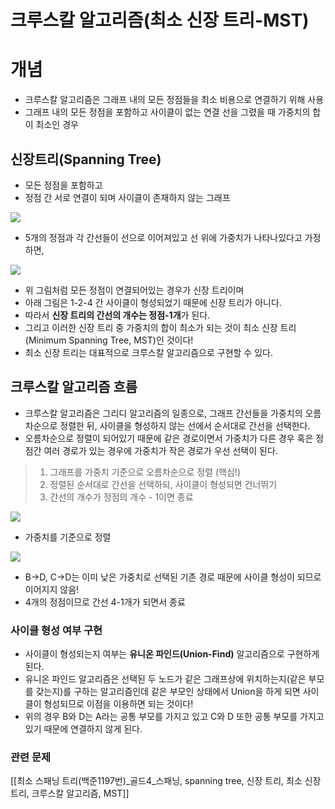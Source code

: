 # 크루스칼 알고리즘(최소 신장 트리-MST)

# 개념

- 크루스칼 알고리즘은 그래프 내의 모든 정점들을 최소 비용으로 연결하기 위해 사용
- 그래프 내의 모든 정점을 포함하고 사이클이 없는 연결 선을 그렸을 때 가중치의 합이 최소인 경우

## 신장트리(Spanning Tree)

- 모든 정점을 포함하고 
- 정점 간 서로 연결이 되며 사이클이 존재하지 않는 그래프

![](https://img1.daumcdn.net/thumb/R1280x0/?scode=mtistory2&fname=https%3A%2F%2Fblog.kakaocdn.net%2Fdn%2Fvlkwz%2Fbtr2aJhW6zV%2F4cQddw1fiwOqpvAjE86o7k%2Fimg.png)
- 5개의 정점과 각 간선들이 선으로 이어져있고 선 위에 가중치가 나타나있다고 가정하면,

![](https://img1.daumcdn.net/thumb/R1280x0/?scode=mtistory2&fname=https%3A%2F%2Fblog.kakaocdn.net%2Fdn%2Fb6ASyr%2Fbtr2giK2849%2Fbf7KGS2prilAOUb9kLKWXK%2Fimg.png)
- 위 그림처럼 모든 정점이 연결되어있는 경우가 신장 트리이며
- 아래 그림은 1-2-4 간 사이클이 형성되었기 때문에 신장 트리가 아니다.
- 따라서 **신장 트리의 간선의 개수는 정점-1개**가 된다.
- 그리고 이러한 신장 트리 중 가중치의 합이 최소가 되는 것이 최소 신장 트리(Minimum Spanning Tree, MST)인 것이다!
- 최소 신장 트리는 대표적으로 크루스칼 알고리즘으로 구현할 수 있다.


## 크루스칼 알고리즘 흐름

- 크루스칼 알고리즘은 그리디 알고리즘의 일종으로, 그래프 간선들을 가중치의 오름차순으로 정렬한 뒤, 사이클을 형성하지 않는 선에서 순서대로 간선을 선택한다.
- 오름차순으로 정렬이 되어있기 때문에 같은 경로이면서 가중치가 다른 경우 혹은 정점간 여러 경로가 있는 경우에 가중치가 작은 경로가 우선 선택이 된다.

> 1. 그래프를 가중치 기준으로 오름차순으로 정렬 (핵심!)
> 2. 정렬된 순서대로 간선을 선택하되, 사이클이 형성되면 건너뛰기
> 3. 간선의 개수가 정점의 개수 - 1이면 종료

![](https://blog.kakaocdn.net/dn/GHGMb/btr2hJ3bepn/lLBVBnRrmDq30UDR0I43H1/img.png)
- 가중치를 기준으로 정렬

![](https://blog.kakaocdn.net/dn/d3ygF0/btr16iSCW3n/GG13HZbCbTpzQIqjpmpQUK/img.png)
- B->D, C->D는 이미 낮은 가중치로 선택된 기존 경로 때문에 사이클 형성이 되므로 이어지지 않음!
- 4개의 정점이므로 간선 4-1개가 되면서 종료


### 사이클 형성 여부 구현

- 사이클이 형성되는지 여부는 **유니온 파인드(Union-Find)** 알고리즘으로 구현하게 된다.
- 유니온 파인드 알고리즘은 선택된 두 노드가 같은 그래프상에 위치하는지(같은 부모를 갖는지)를 구하는 알고리즘인데 같은 부모인 상태에서 Union을 하게 되면 사이클이 형성되므로 이점을 이용하면 되는 것이다!
- 위의 경우 B와 D는 A라는 공통 부모를 가지고 있고 C와 D 또한 공통 부모를 가지고 있기 때문에 연결하지 않게 된다.


### 관련 문제
[[최소 스패닝 트리(백준1197번)_골드4_스패닝, spanning tree, 신장 트리, 최소 신장 트리, 크루스칼 알고리즘, MST]]